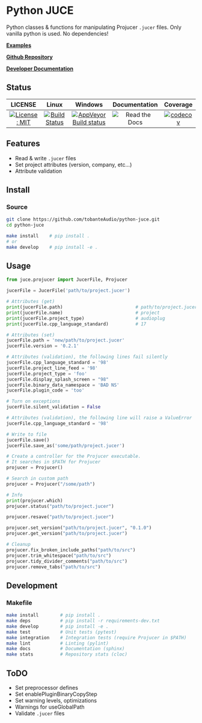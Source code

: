 # Python JUCE

Python classes & functions for manipulating Projucer `.jucer` files. Only vanilla python is used. No dependencies!

[**Examples**](https://github.com/tobanteAudio/python-juce/tree/master/example)

[**Github Repository**](https://github.com/tobanteaudio/python-juce)

[**Developer Documentation**](https://python-juce.readthedocs.io/en/latest)

## Status

|                                                                 LICENSE                                                                 |                                                                Linux                                                                |                                                                        Windows                                                                        |                            Documentation                             |                                                                  Coverage                                                                  |
| :-------------------------------------------------------------------------------------------------------------------------------------: | :---------------------------------------------------------------------------------------------------------------------------------: | :---------------------------------------------------------------------------------------------------------------------------------------------------: | :------------------------------------------------------------------: | :----------------------------------------------------------------------------------------------------------------------------------------: |
| [![License: MIT](https://img.shields.io/badge/License-MIT-yellow.svg)](https://github.com/tobanteAudio/python-juce/blob/master/LICENSE) | [![Build Status](https://travis-ci.org/tobanteAudio/python-juce.svg?branch=master)](https://travis-ci.org/tobanteAudio/python-juce) | [![AppVeyor Build status](https://img.shields.io/appveyor/ci/tobanteAudio/python-juce.svg)](https://ci.appveyor.com/project/tobanteAudio/python-juce) | ![Read the Docs](https://img.shields.io/readthedocs/python-juce.svg) | [![codecov](https://codecov.io/gh/tobanteAudio/python-juce/branch/master/graph/badge.svg)](https://codecov.io/gh/tobanteAudio/python-juce) |

## Features

- Read & write `.jucer` files
- Set project attributes (version, company, etc...)
- Attribute validation

## Install

### Source

```sh
git clone https://github.com/tobanteAudio/python-juce.git
cd python-juce

make install    # pip install .
# or
make develop    # pip install -e .
```

## Usage

```python
from juce.projucer import JucerFile, Projucer

jucerFile = JucerFile('path/to/project.jucer')
```

```python
# Attributes (get)
print(jucerFile.path)                           # path/to/project.jucer
print(jucerFile.name)                           # project
print(jucerFile.project_type)                   # audioplug
print(jucerFile.cpp_language_standard)          # 17

# Attributes (set)
jucerFile.path = 'new/path/to/project.jucer'
jucerFile.version = '0.2.1'

# Attributes (validation), the following lines fail silently
jucerFile.cpp_language_standard = '98'
jucerFile.project_line_feed = '98'
jucerFile.project_type = 'foo'
jucerFile.display_splash_screen = "98"
jucerFile.binary_data_namespace = 'BAD NS'
jucerFile.plugin_code = 'too'

# Turn on exceptions
jucerFile.silent_validation = False

# Attributes (validation), the following line will raise a ValueError
jucerFile.cpp_language_standard = '98'
```

```python
# Write to file
jucerFile.save()
jucerFile.save_as('some/path/project.jucer')
```

```py
# Create a controller for the Projucer executable.
# It searches in $PATH for Projucer
projucer = Projucer()

# Search in custom path
projucer = Projucer("/some/path")

# Info
print(projucer.which)
projucer.status("path/to/project.jucer")

projucer.resave("path/to/project.jucer")

projucer.set_version("path/to/project.jucer", "0.1.0")
projucer.get_version("path/to/project.jucer")

# Cleanup
projucer.fix_broken_include_paths("path/to/src")
projucer.trim_whitespace("path/to/src")
projucer.tidy_divider_comments("path/to/src")
projucer.remove_tabs("path/to/src")
```

## Development

### Makefile

```sh
make install        # pip install .
make deps           # pip install -r requirements-dev.txt
make develop        # pip install -e .
make test           # Unit tests (pytest)
make integration    # Integration tests (require Projucer in $PATH)
make lint           # Linting (pylint)
make docs           # Documentation (sphinx)
make stats          # Repository stats (cloc)
```

## ToDO

- Set preprocessor defines
- Set enablePluginBinaryCopyStep
- Set warning levels, optimizations
- Warnings for useGlobalPath
- Validate `.jucer` files

